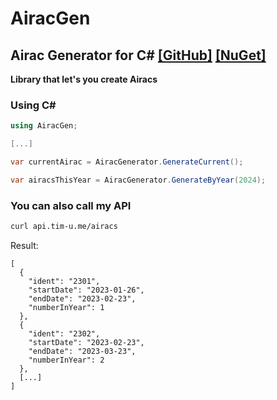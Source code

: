 # AiracGen

## Airac Generator for C# [[GitHub]](https://github.com/Tim-Unger/AiracGen) [[NuGet]](https://www.nuget.org/packages/AiracGen)

**Library that let's you create Airacs**

### Using C#
```cs
using AiracGen;

[...]

var currentAirac = AiracGenerator.GenerateCurrent();

var airacsThisYear = AiracGenerator.GenerateByYear(2024);
```

### You can also call my API

```bash
curl api.tim-u.me/airacs
```

Result:
```
[
  {
    "ident": "2301",
    "startDate": "2023-01-26",
    "endDate": "2023-02-23",
    "numberInYear": 1
  },
  {
    "ident": "2302",
    "startDate": "2023-02-23",
    "endDate": "2023-03-23",
    "numberInYear": 2
  },
  [...]
]
```
